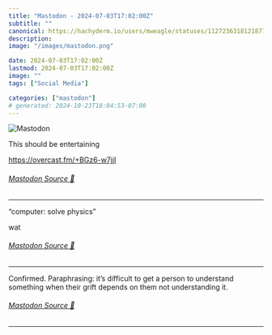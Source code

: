 ```yaml
---
title: "Mastodon - 2024-07-03T17:02:00Z"
subtitle: ""
canonical: https://hachyderm.io/users/mweagle/statuses/112723631812187731
description:
image: "/images/mastodon.png"

date: 2024-07-03T17:02:00Z
lastmod: 2024-07-03T17:02:00Z
image: ""
tags: ["Social Media"]

categories: ["mastodon"]
# generated: 2024-10-23T18:04:53-07:00
---
```

![Mastodon](/images/mastodon.png)

<p>This should be entertaining </p><p><a href="https://overcast.fm/+BGz6-w7jjI" target="_blank" rel="nofollow noopener noreferrer" translate="no"><span class="invisible">https://</span><span class="">overcast.fm/+BGz6-w7jjI</span><span class="invisible"></span></a></p>


###### [Mastodon Source 🐘](https://hachyderm.io/@mweagle/112723631812187731)

___

<p>“computer: solve physics”</p><p>wat</p>


###### [Mastodon Source 🐘](https://hachyderm.io/@mweagle/112723676128075550)

___

<p>Confirmed. Paraphrasing: it’s difficult to get a person to understand something when their grift depends on them not understanding it.</p>


###### [Mastodon Source 🐘](https://hachyderm.io/@mweagle/112723956989849669)

___
